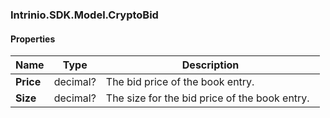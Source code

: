 [//]: # (CLASS:Intrinio.SDK.Model.CryptoBid)

[//]: # (KIND:object)

### Intrinio.SDK.Model.CryptoBid
#### Properties

[//]: # (START_DEFINITION)

Name | Type | Description
------------ | ------------- | -------------
**Price** | decimal? | The bid price of the book entry. &nbsp;
**Size** | decimal? | The size for the bid price of the book entry. &nbsp;

[//]: # (END_DEFINITION)


